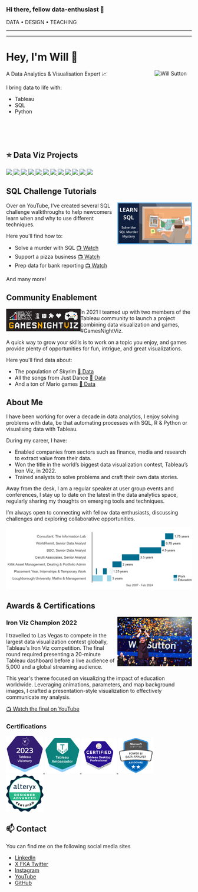 ### Hi there, fellow data-enthusiast 👋

DATA • DESIGN • TEACHING

<!--img src='https://avatars.githubusercontent.com/u/34423757?v=4' width="20%"-->

---



---

<!--img src='https://avatars.githubusercontent.com/u/34423757?v=4' width="20%"-->

# Hey, I'm Will 👋

<img align="right" src="https://github.com/wjsutton/wjsutton.github.io/blob/master/assets/img/hero-no-background.png?raw=true" alt="Will Sutton" width="20%">

A Data Analytics & Visualisation Expert 📈

I bring data to life with:
- Tableau
- SQL
- Python

<br>
<br>
<br>

## ⭐ Data Viz Projects

<a href="https://public.tableau.com/app/profile/wjsutton/viz/DiversityScorecardRWFD/RWFDINC-DiversityScorecard">
    <img src="https://public.tableau.com/thumb/views/DiversityScorecardRWFD/RWFDINC-DiversityScorecard" width ="25%">
  </a>

  <a href="https://github.com/wjsutton/why_does_my_dog">
    <img src="https://public.tableau.com/thumb/views/WhyDoesMyDog___IronQuest/DesktopVersion" width ="24%">
  </a>

  <a href="https://github.com/wjsutton/driving_test_pass_rates">
    <img src="https://public.tableau.com/thumb/views/WheretoPasstheGreatBritishDrivingTest/DrivingTests" width ="24%">
  </a>

  <a href="https://public.tableau.com/app/profile/wjsutton/viz/ClosingtheYouthLiteracyGapIronViz2022/Dashboard1">
    <img src="https://public.tableau.com/thumb/views/ClosingtheYouthLiteracyGapIronViz2022/Dashboard1" width ="25%">
  </a>

  <a href="https://public.tableau.com/app/profile/wjsutton/viz/WheelchairMarathonWorldChampionsDiversityinData/WheelchairMarathonWorldChampionsDiversityinData">
    <img src="https://public.tableau.com/thumb/views/WheelchairMarathonWorldChampionsDiversityinData/WheelchairMarathonWorldChampionsDiversityinData" width ="25%">
  </a>

  <a href="https://public.tableau.com/app/profile/wjsutton/viz/FinancialComplaintsRWFD/Overview">
    <img src="https://public.tableau.com/thumb/views/FinancialComplaintsRWFD/Overview" width ="24%">
  </a>

  <a href="https://public.tableau.com/app/profile/wjsutton/viz/InterpretingArtIronViz2022Drawful2/Dash">
    <img src="https://public.tableau.com/thumb/views/InterpretingArtIronViz2022Drawful2/Dash" width ="24%">
  </a>

  <a href="https://public.tableau.com/app/profile/wjsutton/viz/Survivorsofthe1904OlympicMarathon/Survivorsofthe1904OlympicMarathon">
    <img src="https://public.tableau.com/thumb/views/Survivorsofthe1904OlympicMarathon/Survivorsofthe1904OlympicMarathon" width ="25%">
  </a>

  <a href="https://public.tableau.com/app/profile/wjsutton/viz/PokemonColourPalettes/PokePalettes">
    <img src="https://public.tableau.com/thumb/views/PokemonColourPalettes/PokePalettes" width ="25%">
  </a>

  <a href="https://public.tableau.com/app/profile/wjsutton/viz/FBIsMostWanted_16332949514690/MostWanted">
    <img src="https://public.tableau.com/thumb/views/FBIsMostWanted_16332949514690/MostWanted" width ="24%">
  </a>

  <a href="https://github.com/wjsutton/Tour-De-France">
    <img src="https://public.tableau.com/thumb/views/TheToughestTour/TourdeFrance" width ="24%">
  </a>

  <a href="https://public.tableau.com/app/profile/wjsutton/viz/HowYourPersonalityAffectsYourIncome/PersonalityandIncome">
    <img src="https://public.tableau.com/thumb/views/HowYourPersonalityAffectsYourIncome/PersonalityandIncome" width ="25%">
  </a>




## SQL Challenge Tutorials

<a href="https://youtu.be/2fCPTlYiX4s?si=BuJepatE-gcGzp_r">
  <img src="https://github.com/wjsutton/sql_murder_mystery/blob/main/youtube_thumb.png?raw=true" align="right" width="40%">
</a>

Over on YouTube, I've created several SQL challenge walkthroughs to help newcomers learn when and why to use different techniques.

Here you'll find how to:
- Solve a murder with SQL [📺 Watch](https://youtu.be/w8DSLB8Wa2o?si=WFAaPhYANqhQckcj)
- Support a pizza business [📺 Watch](https://www.youtube.com/watch?v=AZEWpXmgiHs&list=PLXDaaNmzYOAKY6hIOoL3RG4duErSAumvw&index=2)
- Prep data for bank reporting [📺 Watch](https://youtu.be/h1hknSmMRbY?si=ASUL6_Yr_cpY_pEK)

And many more!

## Community Enablement

<a href="https://gamesnightviz.webflow.io/">
    <img src="https://github.com/wjsutton/wjsutton.github.io/blob/master/assets/img/GNV_Logo_Season2_4.png?raw=true" width="40%" align="left">
</a>
                
In 2021 I teamed up with two members of the Tableau community to launch a project combining data visualization and games, #GamesNightViz. 

A quick way to grow your skills is to work on a topic you enjoy, and games provide plenty of opportunities for fun, intrigue, and great visualizations. 

Here you'll find data about:

- The population of Skyrim <a href="https://github.com/wjsutton/games_night_viz/blob/main/challenges/data_archive.md#skyrim">🔗 Data</a>
- All the songs from Just Dance <a href="https://github.com/wjsutton/games_night_viz/blob/main/challenges/data_archive.md#just-dance">🔗 Data</a>
- And a ton of Mario games <a href="https://github.com/wjsutton/games_night_viz/blob/main/challenges/data_archive.md#mario-games">🔗 Data</a>



## About Me

I have been working for over a decade in data analytics, I enjoy solving problems with data, be that automating processes with SQL, R & Python or visualising data with Tableau.

During my career, I have:

- Enabled companies from sectors such as finance, media and research to extract value from their data.
- Won the title in the world’s biggest data visualization contest, Tableau’s Iron Viz, in 2022.
- Trained analysts to solve problems and craft their own data stories.
  
Away from the desk, I am a regular speaker at user group events and conferences, I stay up to date on the latest in the data analytics space, regularly sharing my thoughts on emerging tools and techniques.

I’m always open to connecting with fellow data enthusiasts, discussing challenges and exploring collaborative opportunities.
           
<img src="https://github.com/wjsutton/wjsutton.github.io/blob/master/assets/img/work_timeline.png?raw=true">

## Awards & Certifications

<a href="https://www.tableau.com/en-gb/blog/iron-viz-2022-championship">
  <img src="https://github.com/wjsutton/wjsutton.github.io/blob/master/assets/img/WillSutton_IV2022.jpg?raw=true" width="40%" align="right">
</a>

### Iron Viz Champion 2022

I travelled to Las Vegas to compete in the largest data visualization contest globally, Tableau's Iron Viz competition. The final round required presenting a 20-minute Tableau dashboard before a live audience of 5,000 and a global streaming audience.

This year's theme focused on visualizing the impact of education worldwide. Leveraging animations, parameters, and map background images, I crafted a presentation-style visualization to effectively communicate my analysis.
            
<a href="https://youtu.be/cIwCJ2V-KX8?si=G2XwUdSpWcwtk3gE">📺 Watch the final on YouTube</a>

### Certifications

<a href="https://www.credly.com/badges/15133556-38cb-4c9a-9288-a875bd947ff8/public_url">
  <img src="https://github.com/wjsutton/wjsutton.github.io/blob/master/assets/img/credly/2023-tableau-visionary.png?raw=true" width="20%">
</a>

<a href="https://www.credly.com/badges/3512eb42-d819-4e6d-b0ed-93fec81d1e91/public_url">
  <img src="https://github.com/wjsutton/wjsutton.github.io/blob/master/assets/img/credly/tableau-ambassador.png?raw=true" width="19%">
</a>

<a href="https://www.credly.com/badges/f481f7d5-a216-4ffc-aa1b-74b7fe388fab">
  <img src="https://github.com/wjsutton/wjsutton.github.io/blob/master/assets/img/credly/tableau-certified-professional.png?raw=true" width="19%">
</a>

<a href="https://www.credly.com/badges/357d7051-7b8e-4e3a-a0e4-24e6e554b02b">
  <img src="https://github.com/wjsutton/wjsutton.github.io/blob/master/assets/img/credly/power-bi-data-analyst.png?raw=true" width="19%">
</a>

<a href="https://www.credly.com/badges/eaebd799-b3cf-460b-b844-da4bc9fe35ab/public_url">
  <img src="https://github.com/wjsutton/wjsutton.github.io/blob/master/assets/img/credly/alteryx-designer-advanced-certification.png?raw=true" width="20%">
</a>


## 📫 Contact

You can find me on the following social media sites

- [LinkedIn](https://www.linkedin.com/in/will-sutton-14711627/)
- [X FKA Twitter](https://twitter.com/WJSutton12)
- [Instagram](https://www.instagram.com/data.gram/)
- [YouTube](https://www.youtube.com/channel/UC3N21EOGbnVX5duBlfDCpng)
- [GitHub](https://github.com/wjsutton)

<!--
**lisahitchlh/lisahitchlh** is a ✨ _special_ ✨ repository because its `README.md` (this file) appears on your GitHub profile.

Here are some ideas to get you started:

- 🔭 I’m currently working on ...
- 🌱 I’m currently learning ...
- 👯 I’m looking to collaborate on ...
- 🤔 I’m looking for help with ...
- 💬 Ask me about ...
- 📫 How to reach me: ...
- 😄 Pronouns: ...
- ⚡ Fun fact: ...
-->
